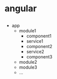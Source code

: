 # angular

## 
- app
  - module1
    - component1
    - service1
    - component2
    - service2
    - component3
  - module2
  - module3
  - ...